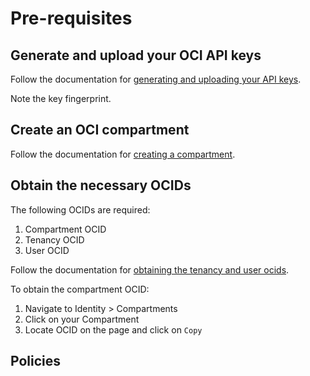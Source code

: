 # Pre-requisites

## Generate and upload your OCI API keys

Follow the documentation for [generating and uploading your API keys][uri-oci-keys].

Note the key fingerprint.

## Create an OCI compartment

Follow the documentation for [creating a compartment][uri-oci-compartment].

## Obtain the necessary OCIDs

The following OCIDs are required:

1. Compartment OCID
2. Tenancy OCID
3. User OCID

Follow the documentation for [obtaining the tenancy and user ocids][uri-oci-ocids].

To obtain the compartment OCID:

1. Navigate to Identity > Compartments
2. Click on your Compartment
3. Locate OCID on the page and click on `Copy`

## Policies

[uri-oci-compartment]: https://docs.cloud.oracle.com/iaas/Content/Identity/Tasks/managingcompartments.htm#two
[uri-oci-keys]: https://docs.cloud.oracle.com/iaas/Content/API/Concepts/apisigningkey.htm#two
[uri-oci-ocids]: https://docs.cloud.oracle.com/iaas/Content/API/Concepts/apisigningkey.htm#five